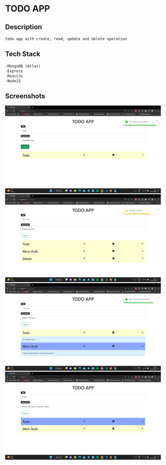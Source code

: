 # TODO APP

## Description

    todo app with create, read, update and delete operation.

## Tech Stack

    -MongoDB (Atlas)
    -Express
    -ReactJs
    -NodeJS

## Screenshots
![img](./screenshots/img1.png)
![img](./screenshots/img2.png)
![img](./screenshots/img3.png)
![img](./screenshots/img4.png)



